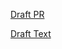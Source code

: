 [Draft PR](https://github.com/vmware-tanzu/cartographer/pull/71)

[Draft Text](https://github.com/vmware-tanzu/cartographer/blob/rfc-0004-handle-multiple-supply-chains-selecting-workload/rfc/rfc-0004-handle-multiple-supply-chains-selecting-workload.md)
